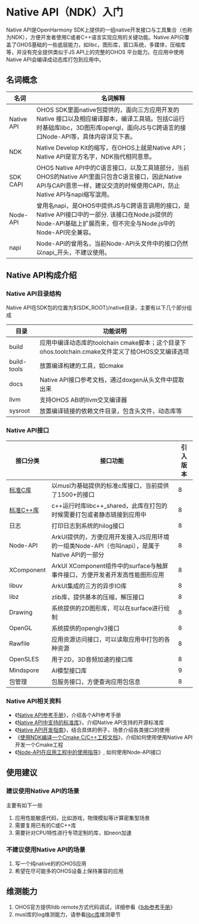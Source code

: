 # Native API（NDK）入门

Native API是OpenHarmony SDK上提供的一组native开发接口与工具集合（也称为NDK），方便开发者使用C或者C++语言实现应用的关键功能。Native API只覆盖了OHOS基础的一些底层能力，如libc，图形库，窗口系统，多媒体，压缩库等，并没有完全提供类似于JS API上的完整的OHOS 平台能力。在应用中使用Native API会编译成动态库打包到应用中。

## 名词概念
|名词|名词解释|
|--|--|
|Native API|OHOS SDK里面native包提供的，面向三方应用开发的Native 接口以及相应编译脚本，编译工具链。包括C运行时基础库libc，3D图形库opengl，面向JS与C跨语言的接口Node-API等，具体内容详见下表。|
|NDK|Native Develop Kit的缩写，在OHOS上就是Native API；Native API是官方名字，NDK指代相同意思。|
|SDK CAPI|OHOS Native API中的C语言接口，以及工具链部分，当前OHOS的Native API里面只包含C语言接口，因此Native API与CAPI意思一样，建议交流的时候使用CAPI，防止Native API与napi缩写混用。|
|Node-API|曾用名napi，是OHOS中提供JS与C跨语言调用的接口，是Native API接口中的一部分. 该接口在Node.js提供的Node-API基础上扩展而来，但不完全与Node.js中的Node-API完全兼容。 |
|napi|Node-API的曾用名，当前Node-API头文件中的接口仍然以napi_开头，不建议使用。|
## Native API构成介绍

### Native API目录结构

Native API在SDK包的位置为$(SDK_ROOT)/native目录，主要有以下几个部分组成

|目录|功能说明|
|--|--|
|build|应用中编译动态库的toolchain cmake脚本；这个目录下ohos.toolchain.cmake文件定义了给OHOS交叉编译选项|
|build-tools|放置编译构建的工具，如cmake|
|docs|Native API接口参考文档，通过doxgen从头文件中提取出来|
|llvm|支持OHOS ABI的llvm交叉编译器|
|sysroot|放置编译链接的依赖文件目录，包含头文件，动态库等|

### Native API接口

|接口分类|接口功能|引入版本|
|--|--|--|
|[标准C库](third_party_libc/musl.md)|以musl为基础提供的标准c库接口，当前提供了1500+的接口|8|
|[标准C++库](third_party_libc/cpp.md)|c++运行时库libc++_shared，此库在打包的时候需要打包或者静态链接到应用中|8|
|日志|打印日志到系统的hilog接口|8|
|Node-API|ArkUI提供的，方便应用开发接入JS应用环境的一组类Node-API（也叫napi），是属于Native API的一部分|8|
|XComponent|ArkUI XComponent组件中的surface与触屏事件接口，方便开发者开发高性能图形应用|8|
|libuv|ArkUI集成的三方的异步IO库|8|
|libz|zlib库，提供基本的压缩，解压接口|8|
|Drawing|系统提供的2D图形库，可以在surface进行绘制|8|
|OpenGL|系统提供的openglv3接口|8|
|Rawfile|应用资源访问接口，可以读取应用中打包的各种资源|8|
|OpenSLES|用于2D，3D音频加速的接口库|8|
|Mindspore|AI模型接口库|9|
|包管理|包服务接口，方便查询应用包信息|8|


### Native API相关资料
* 《[Native API参考手册](./native-apis/Readme-CN.md)》，介绍各个API参考手册
* 《[Native API中支持的标准库](../reference/native-lib/Readme-CN.md)》，介绍Native API支持的开源标准库
* 《[Native API开发指南](../napi/Readme-CN.md)》，结合具体的例子，场景介绍各类接口的使用
* 《[使用NDK编译一个Cmake C/C++工程文档](../quick-start/howto-migrate-cmake-with-ohosndk.md)》，介绍如何使用使用Native API开发一个Cmake工程
* 《[Node-API在应用工程中的使用指导](../napi/napi-guidelines.md)》, 如何使用Node-API接口


## 使用建议

### 建议使用Native API的场景

主要有如下一些

1. 应用性能敏感代码，比如游戏，物理模拟等计算密集型场景
2. 需要复用已有的C或C++库
3. 需要针对CPU特性进行专项定制的库，如neon加速

### 不建议使用Native API的场景

1. 写一个纯native的的OHOS应用
2. 希望在尽可能多的OHOS设备上保持兼容的应用

## 维测能力

1. OHOS官方提供lldb remote方式代码调试，详细参看《[lldb参考手册](https://gitee.com/openharmony/third_party_llvm-project/blob/master/lldb/README_zh.md)》
2. musl库的log维测能力，请参看[libc库](./native-lib/third_party_libc/musl.md)维测章节

